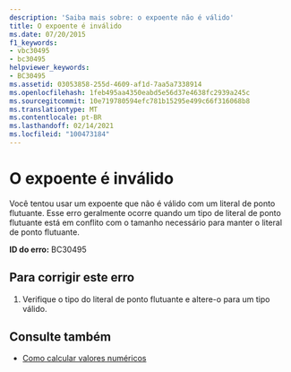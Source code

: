 ```yaml
---
description: 'Saiba mais sobre: o expoente não é válido'
title: O expoente é inválido
ms.date: 07/20/2015
f1_keywords:
- vbc30495
- bc30495
helpviewer_keywords:
- BC30495
ms.assetid: 03053858-255d-4609-af1d-7aa5a7338914
ms.openlocfilehash: 1feb495aa4350eabd5e56d37e4638fc2939a245c
ms.sourcegitcommit: 10e719780594efc781b15295e499c66f316068b8
ms.translationtype: MT
ms.contentlocale: pt-BR
ms.lasthandoff: 02/14/2021
ms.locfileid: "100473184"
---
```

# <a name="exponent-is-not-valid"></a>O expoente é inválido

Você tentou usar um expoente que não é válido com um literal de ponto flutuante. Esse erro geralmente ocorre quando um tipo de literal de ponto flutuante está em conflito com o tamanho necessário para manter o literal de ponto flutuante.  
  
 **ID do erro:** BC30495  
  
## <a name="to-correct-this-error"></a>Para corrigir este erro  
  
1. Verifique o tipo do literal de ponto flutuante e altere-o para um tipo válido.  
  
## <a name="see-also"></a>Consulte também

- [Como calcular valores numéricos](../programming-guide/language-features/operators-and-expressions/how-to-calculate-numeric-values.md)

